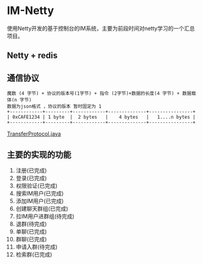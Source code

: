 # IM-Netty
使用Netty开发的基于控制台的IM系统，主要为前段时间对netty学习的一个汇总项目。

## Netty + redis

## 通信协议 

 ``` 
 魔数 (4 字节) + 协议的版本号(1字节) + 指令 (2字节)+数据的长度(4 字节) + 数据载体(n 字节)
 数据为json格式 ，协议的版本 暂时固定为 1
 +------------+---------+------------+--------------+----------------+
 | 0xCAFE1234 | 1 byte  |  2 bytes   |    4 bytes   |   1....n bytes |
 +------------+---------+------------+--------------+----------------+
 
```
[TransferProtocol.java](src/main/java/com/example/imnetty/protocol/TransferProtocol.java)



## 主要的实现的功能

1. 注册(已完成)
2. 登录(已完成)
3. 权限验证(已完成)
4. 搜索IM用户(已完成)
5. 添加IM用户(已完成)
6. 创建聊天群组(已完成)
7. 拉IM用户进群组(待完成)
8. 退群(待完成)
9. 单聊(已完成)
10. 群聊(已完成)
11. 申请入群(待完成)
12. 检索群(已完成)

